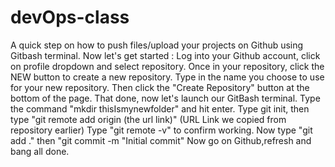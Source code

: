 # devOps-class
A quick step on how to push files/upload your projects on Github using Gitbash terminal. Now let's get started :
Log into your Github account, click on profile dropdown and select repository.
Once in your repository, click the NEW button to create a new repository.
Type in the name you choose to use for your new repository.
Then click the "Create Repository" button at the bottom of the page.
That done, now let's launch our GitBash terminal.
Type the command "mkdir thisIsmynewfolder" and hit enter.
Type git init, then type "git remote add origin (the url link)" (URL Link we copied from repository earlier)
Type "git remote -v" to confirm working.
Now type "git add ." then "git commit -m "Initial commit"
Now go on Github,refresh and bang all done.
